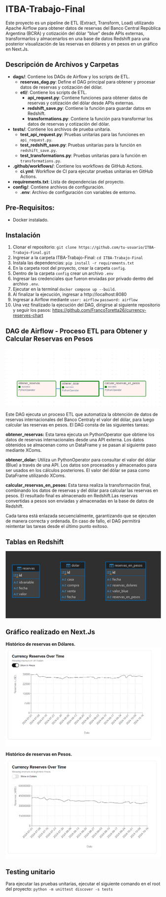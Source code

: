 # ITBA-Trabajo-Final

Este proyecto es un pipeline de ETL (Extract, Transform, Load) utilizando Apache Airflow para obtener datos de reservas del Banco Central República Argentina (BCRA) y cotización del dólar "blue" desde APIs externas, transformarlos y almacenarlos en una base de datos Redshift para una posterior visualización de las reservas en dólares y en pesos en un gráfico en Next.Js.

## Descripción de Archivos y Carpetas

- **dags/**: Contiene los DAGs de Airflow y los scripts de ETL.
  - **reservas_dag.py**: Define el DAG principal para obtener y procesar datos de reservas y cotización del dólar.
  - **etl/**: Contiene los scripts de ETL.
    - **api_request.py**: Contiene funciones para obtener datos de reservas y cotización del dólar desde APIs externas.
    - **redshift_save.py**: Contiene la función para guardar datos en Redshift.
    - **transformations.py**: Contiene la función para transformar los datos de reservas y cotización del dólar.
- **tests/**: Contiene los archivos de prueba unitaria.
  - **test_api_request.py**: Pruebas unitarias para las funciones en `api_request.py`.
  - **test_redshift_save.py**: Pruebas unitarias para la función en `redshift_save.py`.
  - **test_transformations.py**: Pruebas unitarias para la función en `transformations.py`.
- **.github/workflows/**: Contiene los workflows de GitHub Actions.
  - **ci.yml**: Workflow de CI para ejecutar pruebas unitarias en GitHub Actions.
- **requirements.txt**: Lista de dependencias del proyecto.
- **config/**: Contiene archivos de configuración.
  - **.env**: Archivo de configuración con variables de entorno.

## Pre-Requisitos:

- Docker instalado.

## Instalación

1. Clonar el repositorio: `git clone https://github.com/tu-usuario/ITBA-Trabajo-Final.git`
2. Ingresar a la carpeta ITBA-Trabajo-Final: `cd ITBA-Trabajo-Final`
3. Instala las dependencias: `pip install -r requirements.txt`
4. En la carpeta root del proyecto, crear la carpeta `config`.
5. Dentro de la carpeta `config` crear un archivo `.env`
6. Ingresar las credenciales que fueron enviadas por privado dentro del archivo `.env`.
7. Ejecutar en la terminal `docker compose up --build`.
8. Al finalizar la ejecución, ingresar a http://localhost:8080
9. Ingresar a Airflow mediante `user: airflow` `password: airflow`
10. Una vez finalizado la ejecución del DAG, dirigirse al siguiente repositorio y seguir los pasos: https://github.com/FrancoToretta26/currency-reserves-chart

## DAG de Airflow - Proceso ETL para Obtener y Calcular Reservas en Pesos

![alt text](image.png)

Este DAG ejecuta un proceso ETL que automatiza la obtención de datos de reservas internacionales del Banco Centraly el valor del dólar, para luego calcular las reservas en pesos. El DAG consta de las siguientes tareas:

**obtener_reservas:** Esta tarea ejecuta un PythonOperator que obtiene los datos de reservas internacionales desde una API externa. Los datos obtenidos se almacenan como un DataFrame y se pasan al siguiente paso mediante XComs.

**obtener_dolar:** Utiliza un PythonOperator para consultar el valor del dólar (Blue) a través de una API. Los datos son procesados y almacenados para ser usados en los cálculos posteriores. El valor del dólar se pasa como DataFrame utilizando XComs.

**calcular_reservas_en_pesos:** Esta tarea realiza la transformación final, combinando los datos de reservas y del dólar para calcular las reservas en pesos. El resultado final es almacenado en Redshift.Las reservas convertidas a pesos son enviadas y almacenadas en la base de datos de Redshift.

Cada tarea está enlazada secuencialmente, garantizando que se ejecuten de manera correcta y ordenada. En caso de fallo, el DAG permitirá reintentar las tareas desde el último punto exitoso.

## Tablas en Redshift

![alt text](image-1.png)

## Gráfico realizado en Next.Js

**Histórico de reservas en Dólares.**
![alt text](image-2.png)

**Histórico de reservas en Pesos.**
![alt text](image-3.png)

## Testing unitario

Para ejecutar las pruebas unitarias, ejecutar el siguiente comando en el root del proyecto: `python -m unittest discover -s tests`
